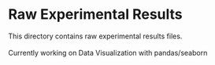 <h1> Raw Experimental Results </h1>
This directory contains raw experimental results files.
<br /><br />
Currently working on Data Visualization with pandas/seaborn 
